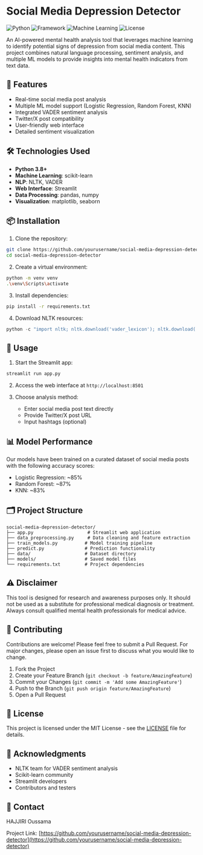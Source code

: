 # Social Media Depression Detector

![Python](https://img.shields.io/badge/Python-3.8+-blue.svg)
![Framework](https://img.shields.io/badge/Framework-Streamlit-red.svg)
![Machine Learning](https://img.shields.io/badge/Machine%20Learning-sklearn-green.svg)
![License](https://img.shields.io/badge/License-MIT-yellow.svg)

An AI-powered mental health analysis tool that leverages machine learning to identify potential signs of depression from social media content. This project combines natural language processing, sentiment analysis, and multiple ML models to provide insights into mental health indicators from text data.

## 🎯 Features

- Real-time social media post analysis
- Multiple ML model support (Logistic Regression, Random Forest, KNN)
- Integrated VADER sentiment analysis
- Twitter/X post compatibility
- User-friendly web interface
- Detailed sentiment visualization

## 🛠️ Technologies Used

- **Python 3.8+**
- **Machine Learning**: scikit-learn
- **NLP**: NLTK, VADER
- **Web Interface**: Streamlit
- **Data Processing**: pandas, numpy
- **Visualization**: matplotlib, seaborn

## 📦 Installation

1. Clone the repository:

```bash
git clone https://github.com/yourusername/social-media-depression-detector.git
cd social-media-depression-detector
```

2. Create a virtual environment:

```bash
python -m venv venv
.\venv\Scripts\activate
```

3. Install dependencies:

```bash
pip install -r requirements.txt
```

4. Download NLTK resources:

```python
python -c "import nltk; nltk.download('vader_lexicon'); nltk.download('punkt'); nltk.download('stopwords')"
```

## 🚀 Usage

1. Start the Streamlit app:

```bash
streamlit run app.py
```

2. Access the web interface at `http://localhost:8501`

3. Choose analysis method:
   - Enter social media post text directly
   - Provide Twitter/X post URL
   - Input hashtags (optional)

## 📊 Model Performance

Our models have been trained on a curated dataset of social media posts with the following accuracy scores:

- Logistic Regression: ~85%
- Random Forest: ~87%
- KNN: ~83%

## 🗂️ Project Structure

```
social-media-depression-detector/
├── app.py                    # Streamlit web application
├── data_preprocessing.py     # Data cleaning and feature extraction
├── train_models.py          # Model training pipeline
├── predict.py               # Prediction functionality
├── data/                    # Dataset directory
├── models/                  # Saved model files
└── requirements.txt         # Project dependencies
```

## ⚠️ Disclaimer

This tool is designed for research and awareness purposes only. It should not be used as a substitute for professional medical diagnosis or treatment. Always consult qualified mental health professionals for medical advice.

## 🤝 Contributing

Contributions are welcome! Please feel free to submit a Pull Request. For major changes, please open an issue first to discuss what you would like to change.

1. Fork the Project
2. Create your Feature Branch (`git checkout -b feature/AmazingFeature`)
3. Commit your Changes (`git commit -m 'Add some AmazingFeature'`)
4. Push to the Branch (`git push origin feature/AmazingFeature`)
5. Open a Pull Request

## 📝 License

This project is licensed under the MIT License - see the [LICENSE](LICENSE) file for details.

## 🙏 Acknowledgments

- NLTK team for VADER sentiment analysis
- Scikit-learn community
- Streamlit developers
- Contributors and testers

## 📧 Contact

HAJJIRI Oussama

Project Link: [https://github.com/yourusername/social-media-depression-detector](https://github.com/yourusername/social-media-depression-detector)
